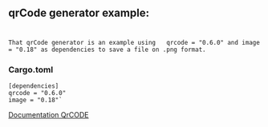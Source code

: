 ## qrCode generator example:
#

```That qrCode generator is an example using   qrcode = "0.6.0" and image = "0.18" as dependencies to save a file on .png format.```

### Cargo.toml
```
[dependencies]
qrcode = "0.6.0"
image = "0.18"`
```


[Documentation QrCODE]( https://docs.rs/qrcode/0.12.0/qrcode/ )